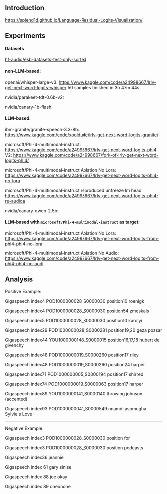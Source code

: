 ## Introduction 

https://splend1d.github.io/Language-Residual-Logits-Visualization/ 

## Experiments
#### Datasets

[hf-audio/esb-datasets-test-only-sorted](https://huggingface.co/datasets/hf-audio/esb-datasets-test-only-sorted)

#### non-LLM-based:

openai/whisper-large-v3: https://www.kaggle.com/code/a24998667/lrlv-get-next-word-logits-whisper 50 samples finished in 3h 47m 44s 

nvidia/parakeet-tdt-0.6b-v2:

nvidia/canary-1b-flash:

#### LLM-based:

ibm-granite/granite-speech-3.3-8b: https://www.kaggle.com/code/xooldude/lrlv-get-next-word-logits-granite/

microsoft/Phi-4-multimodal-instruct: https://www.kaggle.com/code/a24998667/lrlv-get-next-word-logits-phi4
V2: https://www.kaggle.com/code/a24998667/fork-of-lrlv-get-next-word-logits-phi4/

microsoft/Phi-4-multimodal-instruct Ablation No Lora: https://www.kaggle.com/code/a24998667/lrlv-get-next-word-logits-phi4-no-lora

microsoft/Phi-4-multimodal-instruct reproduced unfreeze lm head https://www.kaggle.com/code/a24998667/lrlv-get-next-word-logits-phi4-re-audioa

nvidia/canary-qwen-2.5b:

#### LLM-based with `microsoft/Phi-4-multimodal-instruct` as target:

microsoft/Phi-4-multimodal-instruct Ablation No Lora: https://www.kaggle.com/code/a24998667/lrlv-get-next-word-logits-from-phi4-phi4-no-lora

microsoft/Phi-4-multimodal-instruct Ablation No Audio: https://www.kaggle.com/code/a24998667/lrlv-get-next-word-logits-from-phi4-phi4-no-audi



## Analysis

Positive Example:

Gigaspeech index4 POD1000000028_S0000030 position10 roenigk

Gigaspeech index4 POD1000000028_S0000030 position54 zmeskals

Gigaspeech index5 POD1000000028_S0000030 position10 karolyi

Gigaspeech index29 POD1000000028_S0000281 position19,20 geza pozsar

Gigaspeech index44 YOU1000000148_S0000015 position16,17,18 hubert de givenchy

Gigaspeech index48 POD1000000019_S0000260 position17 riley

Gigaspeech index48 POD1000000019_S0000260 position24 harper

Gigaspeech index71 POD1000000005_S0000194 position17 shirred

Gigaspeech index74 POD1000000019_S0000063 position17 harper

Gigaspeech index89 YOU1000000141_S0000140 throwing johnson (accented)

Gigaspeech index93 POD1000000041_S0000549 nnamdi asomugha Sylvie's Love

---

Negative Example:

Gigaspeech index3 POD1000000028_S0000030 position for 

Gigaspeech index3 POD1000000028_S0000030 position podcasts

Gigaspeech index36 jeannie

Gigaspeech index 61 gary sinise

Gigaspeech index 88 joe okay

Gigaspeech index 89 oneonone




